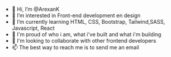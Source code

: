 - 👋 Hi, I’m @ArexanK
- 👀 I’m interested in Front-end development en design
- 🌱 I’m currently learning HTML, CSS, Bootstrap, Tailwind,SASS, Javascript, React
- 💞️ I'm proud of who i am, what i've built and what i'm building
- 💞️ I'm looking to collaborate with other frontend developers  
- 📫 The best way to reach me is to send me an email

<!---
ArexanK/ArexanK is a ✨ special ✨ repository because its `README.md` (this file) appears on your GitHub profile.
You can click the Preview link to take a look at your changes.
--->
